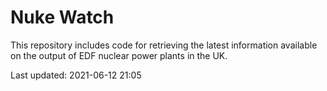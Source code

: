 # Nuke Watch

This repository includes code for retrieving the latest information available on the output of EDF nuclear power plants in the UK.

Last updated: 2021-06-12 21:05